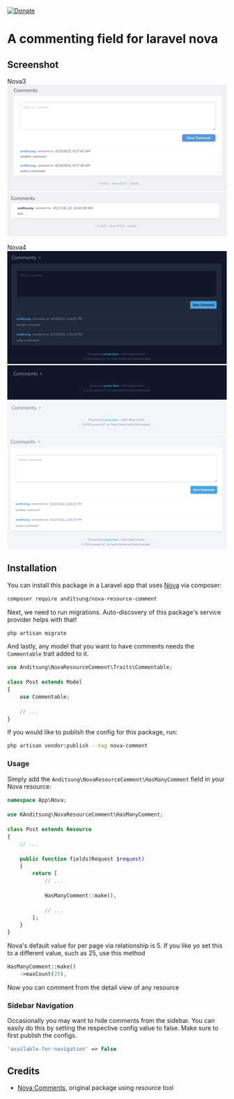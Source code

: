 [![Donate](https://img.shields.io/badge/Donate-PayPal-green.svg)](https://www.paypal.com/cgi-bin/webscr?cmd=_s-xclick&hosted_button_id=KUFF55R5MNSMA)

# A commenting field for laravel nova

## Screenshot
Nova3
![screenshot 1](https://github.com/anditsung/nova-resource-comment/raw/main/screenshots/Screen%20Shot%202022-06-23%20at%2009.27.56.png)
![screenshot 2](https://github.com/anditsung/nova-resource-comment/raw/main/screenshots/Screen%20Shot%202022-06-23%20at%2010.43.48.png)

Nova4
![screenshot 1](https://github.com/anditsung/nova-resource-comment/raw/support-nova-4/screenshots/Screen%20Shot%202022-06-23%20at%2014.26.32.png)
![screenshot 2](https://github.com/anditsung/nova-resource-comment/raw/support-nova-4/screenshots/Screen%20Shot%202022-06-23%20at%2014.26.40.png)
![screenshot 3](https://github.com/anditsung/nova-resource-comment/raw/support-nova-4/screenshots/Screen%20Shot%202022-06-23%20at%2014.26.46.png)
![screenshot 4](https://github.com/anditsung/nova-resource-comment/raw/support-nova-4/screenshots/Screen%20Shot%202022-06-23%20at%2014.26.59.png)

## Installation

You can install this package in a Laravel app that uses [Nova](https://nova.laravel.com) via composer:

```bash
composer require anditsung/nova-resource-comment
```

Next, we need to run migrations. Auto-discovery of this package's service provider helps with that!

```bash
php artisan migrate
```

And lastly, any model that you want to have comments needs the `Commentable` trait added to it.

```php
use Anditsung\NovaResourceComment\Traits\Commentable;

class Post extends Model
{
    use Commentable;
    
    // ...
}
```

If you would like to publish the config for this package, run:

```bash
php artisan vendor:publish --tag nova-comment
```

### Usage

Simply add the `Anditsung\NovaResourceComment\HasManyComment` field in your Nova resource:

```php
namespace App\Nova;

use KAnditsung\NovaResourceComment\HasManyComment;

class Post extends Resource
{
    // ...
    
    public function fields(Request $request)
    {
        return [
            // ...
            
            HasManyComment::make(),

            // ...
        ];
    }
}
```

Nova's default value for per page via relationship is 5. If you like yo set this to a different value, such as 25, use this method

```php
HasManyComment::make()
    ->maxCount(25),
```

Now you can comment from the detail view of any resource

### Sidebar Navigation

Occasionally you may want to hide comments from the sidebar. You can easily do this by setting the respective config value to false. Make sure to first publish the configs.

```php
'available-for-navigation' => false
```

## Credits

* [Nova Comments](https://github.com/kirschbaum-development/nova-comments), original package using resource tool
